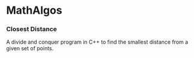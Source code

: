 # MathAlgos

### Closest Distance
A divide and conquer program in C++ to find the smallest distance from a given set of points.
